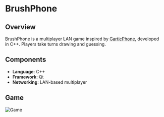 # BrushPhone

## Overview

BrushPhone is a multiplayer LAN game inspired by [GarticPhone](https://garticphone.com/pt), developed in C++. Players take turns drawing and guessing.

## Components

- **Language**: C++
- **Framework**: Qt
- **Networking**: LAN-based multiplayer

## Game

![Game](Assets/game.gif)

